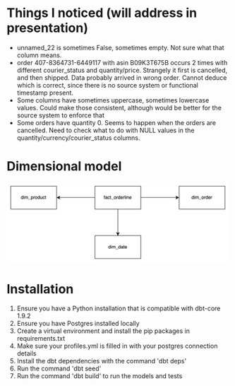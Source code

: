 # Things I noticed (will address in presentation)
- unnamed_22 is sometimes False, sometimes empty. Not sure what that column means.
- order 407-8364731-6449117 with asin B09K3T675B occurs 2 times with different courier_status and quantity/price. Strangely it first is cancelled, and then shipped. Data probably arrived in wrong order. Cannot deduce which is correct, since there is no source system or functional timestamp present.
- Some columns have sometimes uppercase, sometimes lowercase values. Could make those consistent, although would be better for the source system to enforce that
- Some orders have quantity 0. Seems to happen when the orders are cancelled. Need to check what to do with NULL values in the quantity/currency/courier_status columns. 


# Dimensional model
![alt text](dimensional_model.png)


# Installation
1.  Ensure you have a Python installation that is compatible with dbt-core 1.9.2
2.  Ensure you have Postgres installed locally
3.  Create a virtual environment and install the pip packages in requirements.txt
4.  Make sure your profiles.yml is filled in with your postgres connection details
5. Install the dbt dependencies with the command 'dbt deps'
6.  Run the command 'dbt seed'
7.  Run the command 'dbt build' to run the models and tests
